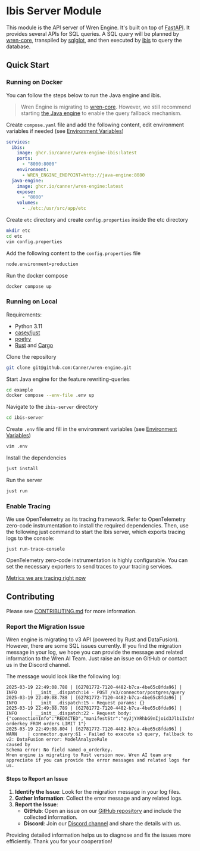 # Ibis Server Module
This module is the API server of Wren Engine. It's built on top of [FastAPI](https://fastapi.tiangolo.com/). It provides several APIs for SQL queries. A SQL query will be planned by [wren-core](../wren-core/), transpiled by [sqlglot](https://github.com/tobymao/sqlglot), and then executed by [ibis](https://github.com/ibis-project/ibis) to query the database.

## Quick Start

### Running on Docker
You can follow the steps below to run the Java engine and ibis.
> Wren Engine is migrating to [wren-core](../wren-core/). However, we still recommend starting [the Java engine](../wren-core-legacy/) to enable the query fallback mechanism.

Create `compose.yaml` file and add the following content, edit environment variables if needed (see [Environment Variables](docs/development#environment-variables))
```yaml
services:
  ibis:
    image: ghcr.io/canner/wren-engine-ibis:latest
    ports:
      - "8000:8000"
    environment:
      - WREN_ENGINE_ENDPOINT=http://java-engine:8080
  java-engine:
    image: ghcr.io/canner/wren-engine:latest
    expose:
      - "8080"
    volumes:
      - ./etc:/usr/src/app/etc
```
Create `etc` directory and create `config.properties` inside the etc directory
```bash
mkdir etc
cd etc
vim config.properties
```
Add the following content to the `config.properties` file
```bash
node.environment=production
```
Run the docker compose
```bash
docker compose up
```

### Running on Local
Requirements:
- Python 3.11
- [casey/just](https://github.com/casey/just)
- [poetry](https://github.com/python-poetry/poetry)
- [Rust](https://www.rust-lang.org/tools/install) and [Cargo](https://doc.rust-lang.org/cargo/getting-started/installation.html)

Clone the repository
```bash
git clone git@github.com:Canner/wren-engine.git
```
Start Java engine for the feature rewriting-queries
```bash
cd example
docker compose --env-file .env up
```
Navigate to the `ibis-server` directory
```bash
cd ibis-server
```
Create `.env` file and fill in the environment variables (see [Environment Variables](docs/development#environment-variables))
```bash
vim .env
```
Install the dependencies
```bash
just install
```
Run the server
```bash
just run
```

### Enable Tracing
We use OpenTelemetry as its tracing framework. Refer to OpenTelemetry zero-code instrumentation to install the required dependencies.
Then, use the following just command to start the Ibis server, which exports tracing logs to the console:
```
just run-trace-console
```
OpenTelemetry zero-code instrumentation is highly configurable. You can set the necessary exporters to send traces to your tracing services.

[Metrics we are tracing right now](./Metrics.md)

## Contributing
Please see [CONTRIBUTING.md](docs/CONTRIBUTING.md) for more information.

### Report the Migration Issue
Wren engine is migrating to v3 API (powered by Rust and DataFusion). However, there are some SQL issues currently.
If you find the migration message in your log, we hope you can provide the message and related information to the Wren AI Team.
Just raise an issue on GitHub or contact us in the Discord channel.

The message would look like the following log:
```
2025-03-19 22:49:08.788 | [62781772-7120-4482-b7ca-4be65c8fda96] | INFO     | __init__.dispatch:14 - POST /v3/connector/postgres/query
2025-03-19 22:49:08.788 | [62781772-7120-4482-b7ca-4be65c8fda96] | INFO     | __init__.dispatch:15 - Request params: {}
2025-03-19 22:49:08.789 | [62781772-7120-4482-b7ca-4be65c8fda96] | INFO     | __init__.dispatch:22 - Request body: {"connectionInfo":"REDACTED","manifestStr":"eyJjYXRhbG9nIjoid3JlbiIsInNjaGVtYSI6InB1YmxpYyIsIm1vZGVscyI6W3sibmFtZSI6Im9yZGVycyIsInRhYmxlUmVmZXJlbmNlIjp7InNjaGVtYSI6InB1YmxpYyIsIm5hbWUiOiJvcmRlcnMifSwiY29sdW1ucyI6W3sibmFtZSI6Im9yZGVya2V5IiwidHlwZSI6InZhcmNoYXIiLCJleHByZXNzaW9uIjoiY2FzdChvX29yZGVya2V5IGFzIHZhcmNoYXIpIn1dfV19","sql":"SELECT orderkey FROM orders LIMIT 1"}
2025-03-19 22:49:08.804 | [62781772-7120-4482-b7ca-4be65c8fda96] | WARN    | connector.query:61 - Failed to execute v3 query, fallback to v2: DataFusion error: ModelAnalyzeRule
caused by
Schema error: No field named o_orderkey.
Wren engine is migrating to Rust version now. Wren AI team are appreciate if you can provide the error messages and related logs for us.
```

#### Steps to Report an Issue
1. **Identify the Issue**: Look for the migration message in your log files.
2. **Gather Information**: Collect the error message and any related logs.
3. **Report the Issue**:
   - **GitHub**: Open an issue on our [GitHub repository](https://github.com/Canner/wren-engine/issues) and include the collected information.
   - **Discord**: Join our [Discord channel](https://discord.gg/5DvshJqG8Z) and share the details with us.

Providing detailed information helps us to diagnose and fix the issues more efficiently. Thank you for your cooperation!
